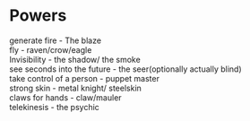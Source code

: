 # Powers 

generate fire - The blaze  
fly - raven/crow/eagle  
Invisibility - the shadow/ the smoke  
see seconds into the future - the seer(optionally actually blind)  
take control of a person - puppet master  
strong skin - metal knight/ steelskin  
claws for hands - claw/mauler  
telekinesis - the psychic  

